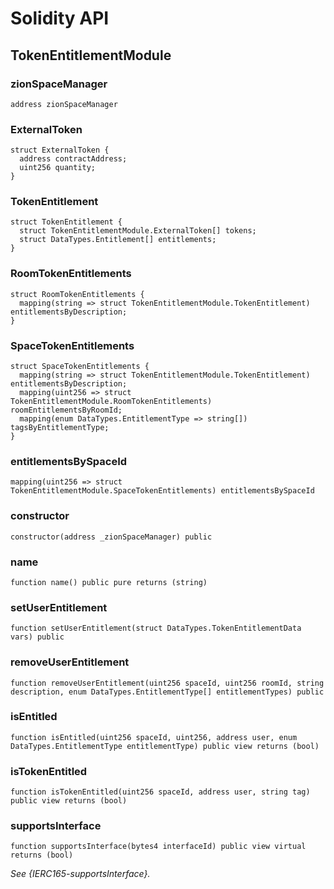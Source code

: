 # Solidity API

## TokenEntitlementModule

### zionSpaceManager

```solidity
address zionSpaceManager
```

### ExternalToken

```solidity
struct ExternalToken {
  address contractAddress;
  uint256 quantity;
}
```

### TokenEntitlement

```solidity
struct TokenEntitlement {
  struct TokenEntitlementModule.ExternalToken[] tokens;
  struct DataTypes.Entitlement[] entitlements;
}
```

### RoomTokenEntitlements

```solidity
struct RoomTokenEntitlements {
  mapping(string => struct TokenEntitlementModule.TokenEntitlement) entitlementsByDescription;
}
```

### SpaceTokenEntitlements

```solidity
struct SpaceTokenEntitlements {
  mapping(string => struct TokenEntitlementModule.TokenEntitlement) entitlementsByDescription;
  mapping(uint256 => struct TokenEntitlementModule.RoomTokenEntitlements) roomEntitlementsByRoomId;
  mapping(enum DataTypes.EntitlementType => string[]) tagsByEntitlementType;
}
```

### entitlementsBySpaceId

```solidity
mapping(uint256 => struct TokenEntitlementModule.SpaceTokenEntitlements) entitlementsBySpaceId
```

### constructor

```solidity
constructor(address _zionSpaceManager) public
```

### name

```solidity
function name() public pure returns (string)
```

### setUserEntitlement

```solidity
function setUserEntitlement(struct DataTypes.TokenEntitlementData vars) public
```

### removeUserEntitlement

```solidity
function removeUserEntitlement(uint256 spaceId, uint256 roomId, string description, enum DataTypes.EntitlementType[] entitlementTypes) public
```

### isEntitled

```solidity
function isEntitled(uint256 spaceId, uint256, address user, enum DataTypes.EntitlementType entitlementType) public view returns (bool)
```

### isTokenEntitled

```solidity
function isTokenEntitled(uint256 spaceId, address user, string tag) public view returns (bool)
```

### supportsInterface

```solidity
function supportsInterface(bytes4 interfaceId) public view virtual returns (bool)
```

_See {IERC165-supportsInterface}._

